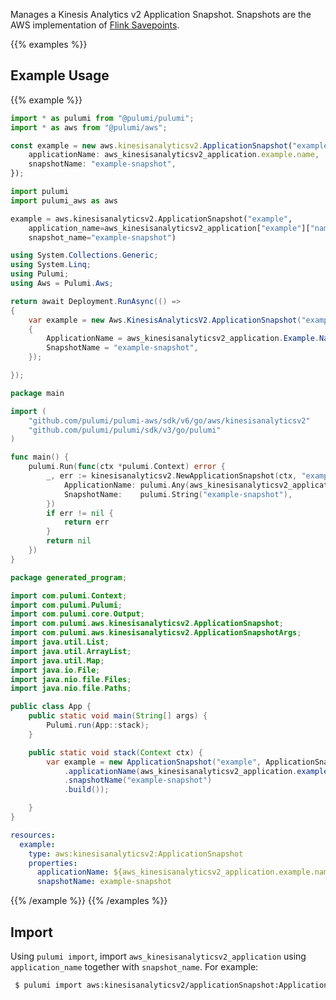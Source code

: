 Manages a Kinesis Analytics v2 Application Snapshot.
Snapshots are the AWS implementation of [Flink Savepoints](https://ci.apache.org/projects/flink/flink-docs-release-1.11/ops/state/savepoints.html).

{{% examples %}}
## Example Usage
{{% example %}}

```typescript
import * as pulumi from "@pulumi/pulumi";
import * as aws from "@pulumi/aws";

const example = new aws.kinesisanalyticsv2.ApplicationSnapshot("example", {
    applicationName: aws_kinesisanalyticsv2_application.example.name,
    snapshotName: "example-snapshot",
});
```
```python
import pulumi
import pulumi_aws as aws

example = aws.kinesisanalyticsv2.ApplicationSnapshot("example",
    application_name=aws_kinesisanalyticsv2_application["example"]["name"],
    snapshot_name="example-snapshot")
```
```csharp
using System.Collections.Generic;
using System.Linq;
using Pulumi;
using Aws = Pulumi.Aws;

return await Deployment.RunAsync(() => 
{
    var example = new Aws.KinesisAnalyticsV2.ApplicationSnapshot("example", new()
    {
        ApplicationName = aws_kinesisanalyticsv2_application.Example.Name,
        SnapshotName = "example-snapshot",
    });

});
```
```go
package main

import (
	"github.com/pulumi/pulumi-aws/sdk/v6/go/aws/kinesisanalyticsv2"
	"github.com/pulumi/pulumi/sdk/v3/go/pulumi"
)

func main() {
	pulumi.Run(func(ctx *pulumi.Context) error {
		_, err := kinesisanalyticsv2.NewApplicationSnapshot(ctx, "example", &kinesisanalyticsv2.ApplicationSnapshotArgs{
			ApplicationName: pulumi.Any(aws_kinesisanalyticsv2_application.Example.Name),
			SnapshotName:    pulumi.String("example-snapshot"),
		})
		if err != nil {
			return err
		}
		return nil
	})
}
```
```java
package generated_program;

import com.pulumi.Context;
import com.pulumi.Pulumi;
import com.pulumi.core.Output;
import com.pulumi.aws.kinesisanalyticsv2.ApplicationSnapshot;
import com.pulumi.aws.kinesisanalyticsv2.ApplicationSnapshotArgs;
import java.util.List;
import java.util.ArrayList;
import java.util.Map;
import java.io.File;
import java.nio.file.Files;
import java.nio.file.Paths;

public class App {
    public static void main(String[] args) {
        Pulumi.run(App::stack);
    }

    public static void stack(Context ctx) {
        var example = new ApplicationSnapshot("example", ApplicationSnapshotArgs.builder()        
            .applicationName(aws_kinesisanalyticsv2_application.example().name())
            .snapshotName("example-snapshot")
            .build());

    }
}
```
```yaml
resources:
  example:
    type: aws:kinesisanalyticsv2:ApplicationSnapshot
    properties:
      applicationName: ${aws_kinesisanalyticsv2_application.example.name}
      snapshotName: example-snapshot
```
{{% /example %}}
{{% /examples %}}

## Import

Using `pulumi import`, import `aws_kinesisanalyticsv2_application` using `application_name` together with `snapshot_name`. For example:

```sh
 $ pulumi import aws:kinesisanalyticsv2/applicationSnapshot:ApplicationSnapshot example example-application/example-snapshot
```
 
